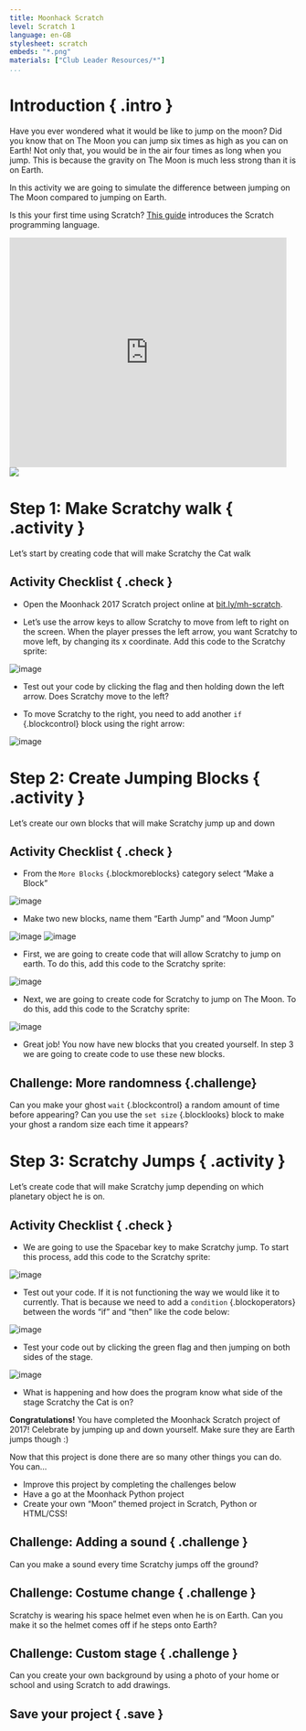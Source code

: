 ```yaml
---
title: Moonhack Scratch
level: Scratch 1
language: en-GB
stylesheet: scratch
embeds: "*.png"
materials: ["Club Leader Resources/*"]
...
```


# Introduction { .intro }

Have you ever wondered what it would be like to jump on the moon? Did you know that on The Moon you can jump six times as high as you can on Earth! Not only that, you would be in the air four times as long when you jump. This is because the gravity on The Moon is much less strong than it is on Earth.  

In this activity we are going to simulate the difference between jumping on The Moon compared to jumping on Earth.

Is this your first time using Scratch? [This guide](https://codeclubprojects.org/en-GB/resources/scratch-intro/) introduces the Scratch programming language.

<div class="scratch-preview">
	<iframe allowtransparency="true" width="485" height="402" src="http://scratch.mit.edu/projects/embed/160241020/?autostart=false" frameborder="0"></iframe>
	<img src="images/moon-final.png">
</div>

# Step 1: Make Scratchy walk { .activity }
Let’s start by creating code that will make Scratchy the Cat walk 
## Activity Checklist { .check }

+ Open the Moonhack 2017 Scratch project online at <a href="bit.ly/mh-scratch">bit.ly/mh-scratch</a>.

+ Let’s use the arrow keys to allow Scratchy to move from left to right on the screen. When the player presses the left arrow, you want Scratchy to move left, by changing its x coordinate. Add this code to the Scratchy sprite:

![image](images/step1-1.png)

+ Test out your code by clicking the flag and then holding down the left arrow. Does Scratchy move to the left?

+ To move Scratchy to the right, you need to add another `if` {.blockcontrol} block using the right arrow:

![image](images/step1-2.png) 


# Step 2: Create Jumping Blocks { .activity }

Let’s create our own blocks that will make Scratchy jump up and down 

## Activity Checklist { .check }

+ From the  `More Blocks` {.blockmoreblocks} category select “Make a Block” 

![image](images/step2-1.png) 

+ Make two new blocks, name them “Earth Jump” and “Moon Jump”

![image](images/step2-2.png)
![image](images/step2-3.png)  

+ First, we are going to create code that will allow Scratchy to jump on earth. To do this, add this code to the Scratchy sprite:  

![image](images/step2-4.png)

+ Next, we are going to create code for Scratchy to jump on The Moon. To do this, add this code to the Scratchy sprite: 

![image](images/step2-5.png)

+ Great job! You now have new blocks that you created yourself. In step 3 we are going to create code to use these new blocks.


## Challenge: More randomness {.challenge}
Can you make your ghost `wait` {.blockcontrol} a random amount of time before appearing? Can you use the `set size` {.blocklooks} block to make your ghost a random size each time it appears?


# Step 3: Scratchy Jumps { .activity }

Let’s create code that will make Scratchy jump depending on which planetary object he is on.

## Activity Checklist { .check }

+ We are going to use the Spacebar key to make Scratchy jump. To start this process, add this code to the Scratchy sprite:

![image](images/step3-1.png)

+ Test out your code. If it is not functioning the way we would like it to currently. That is because we need to add a `condition` {.blockoperators} between the words “if” and “then” like the code below:

![image](images/step3-2.png)

+ Test your code out by clicking the green flag and then jumping on both sides of the stage.

![image](images/step3-3.png) 

+ What is happening and how does the program know what side of the stage Scratchy the Cat is on?

**Congratulations!** You have completed the Moonhack Scratch project of 2017! Celebrate by jumping up and down yourself. Make sure they are Earth jumps though :)

Now that this project is done there are so many other things you can do. You can...
 
* Improve this project by completing the challenges below
* Have a go at the Moonhack Python project
* Create your own “Moon” themed project in Scratch, Python or HTML/CSS!


## Challenge: Adding a sound { .challenge }
Can you make a sound every time Scratchy jumps off the ground? 

## Challenge: Costume change { .challenge }
Scratchy is wearing his space helmet even when he is on Earth. Can you make it so the helmet comes off if he steps onto Earth?

## Challenge: Custom stage { .challenge }
Can you create your own background by using a photo of your home or school and using Scratch to add drawings.

## Save your project { .save }

